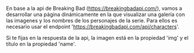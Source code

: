 En base a la api de Breaking Bad (https://breakingbadapi.com/), vamos a desarrollar una página dinámicamente en la que visualizar una galería con las imagenes y los nombres de los personajes de la serie. Para ellos es necesario usar el endpoint 'https://breakingbadapi.com/api/characters'.

Si te fijas en la respuesta de la api, la imagen está en la propiedad 'img' y el título en la propiedad 'name'. 